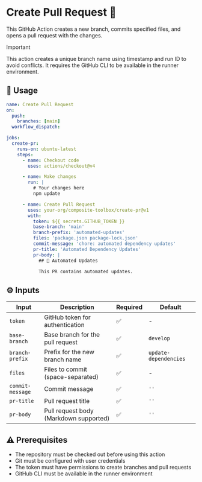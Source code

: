 # Create Pull Request :arrows_counterclockwise:

This GitHub Action creates a new branch, commits specified files, and opens a pull request with the changes.

> [!IMPORTANT]  
> This action creates a unique branch name using timestamp and run ID to avoid conflicts. It requires the GitHub CLI to be available in the runner environment.

## :rocket: Usage

```yaml
name: Create Pull Request
on:
  push:
    branches: [main]
  workflow_dispatch:

jobs:
  create-pr:
    runs-on: ubuntu-latest
    steps:
      - name: Checkout code
        uses: actions/checkout@v4

      - name: Make changes
        run: |
          # Your changes here
          npm update

      - name: Create Pull Request
        uses: your-org/composite-toolbox/create-pr@v1
        with:
          token: ${{ secrets.GITHUB_TOKEN }}
          base-branch: 'main'
          branch-prefix: 'automated-updates'
          files: 'package.json package-lock.json'
          commit-message: 'chore: automated dependency updates'
          pr-title: 'Automated Dependency Updates'
          pr-body: |
            ## 🤖 Automated Updates

            This PR contains automated updates.
```

## :gear: Inputs

| Input            | Description                            | Required           | Default               |
| ---------------- | -------------------------------------- | ------------------ | --------------------- |
| `token`          | GitHub token for authentication        | :white_check_mark: | -                     |
| `base-branch`    | Base branch for the pull request       | :white_check_mark: | `develop`             |
| `branch-prefix`  | Prefix for the new branch name         | :white_check_mark: | `update-dependencies` |
| `files`          | Files to commit (space-separated)      | :white_check_mark: | -                     |
| `commit-message` | Commit message                         | :white_check_mark: | `''`                  |
| `pr-title`       | Pull request title                     | :white_check_mark: | `''`                  |
| `pr-body`        | Pull request body (Markdown supported) | :white_check_mark: | `''`                  |

## :warning: Prerequisites

- The repository must be checked out before using this action
- Git must be configured with user credentials
- The token must have permissions to create branches and pull requests
- GitHub CLI must be available in the runner environment
